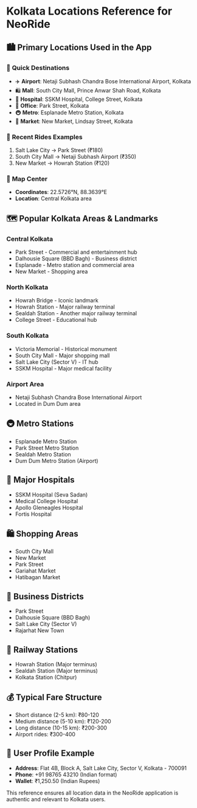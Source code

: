 # Kolkata Locations Reference for NeoRide

## 🏙️ **Primary Locations Used in the App**

### 🚗 **Quick Destinations**
- ✈️ **Airport**: Netaji Subhash Chandra Bose International Airport, Kolkata
- 🛍️ **Mall**: South City Mall, Prince Anwar Shah Road, Kolkata
- 🏥 **Hospital**: SSKM Hospital, College Street, Kolkata
- 🏢 **Office**: Park Street, Kolkata
- 🚇 **Metro**: Esplanade Metro Station, Kolkata
- 🛒 **Market**: New Market, Lindsay Street, Kolkata

### 🚕 **Recent Rides Examples**
1. Salt Lake City → Park Street (₹180)
2. South City Mall → Netaji Subhash Airport (₹350)
3. New Market → Howrah Station (₹120)

### 📍 **Map Center**
- **Coordinates**: 22.5726°N, 88.3639°E
- **Location**: Central Kolkata area

## 🗺️ **Popular Kolkata Areas & Landmarks**

### **Central Kolkata**
- Park Street - Commercial and entertainment hub
- Dalhousie Square (BBD Bagh) - Business district
- Esplanade - Metro station and commercial area
- New Market - Shopping area

### **North Kolkata**
- Howrah Bridge - Iconic landmark
- Howrah Station - Major railway terminal
- Sealdah Station - Another major railway terminal
- College Street - Educational hub

### **South Kolkata**
- Victoria Memorial - Historical monument
- South City Mall - Major shopping mall
- Salt Lake City (Sector V) - IT hub
- SSKM Hospital - Major medical facility

### **Airport Area**
- Netaji Subhash Chandra Bose International Airport
- Located in Dum Dum area

## 🚇 **Metro Stations**
- Esplanade Metro Station
- Park Street Metro Station
- Sealdah Metro Station
- Dum Dum Metro Station (Airport)

## 🏥 **Major Hospitals**
- SSKM Hospital (Seva Sadan)
- Medical College Hospital
- Apollo Gleneagles Hospital
- Fortis Hospital

## 🛍️ **Shopping Areas**
- South City Mall
- New Market
- Park Street
- Gariahat Market
- Hatibagan Market

## 🏢 **Business Districts**
- Park Street
- Dalhousie Square (BBD Bagh)
- Salt Lake City (Sector V)
- Rajarhat New Town

## 🚂 **Railway Stations**
- Howrah Station (Major terminus)
- Sealdah Station (Major terminus)
- Kolkata Station (Chitpur)

## 💰 **Typical Fare Structure**
- Short distance (2-5 km): ₹80-120
- Medium distance (5-10 km): ₹120-200
- Long distance (10-15 km): ₹200-300
- Airport rides: ₹300-400

## 📱 **User Profile Example**
- **Address**: Flat 4B, Block A, Salt Lake City, Sector V, Kolkata - 700091
- **Phone**: +91 98765 43210 (Indian format)
- **Wallet**: ₹1,250.50 (Indian Rupees)

This reference ensures all location data in the NeoRide application is authentic and relevant to Kolkata users.